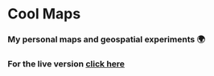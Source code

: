 # Cool Maps
### My personal maps and geospatial experiments 🌍
### For the live version [click here](https://diegovargasg.github.io/coolmaps/)
